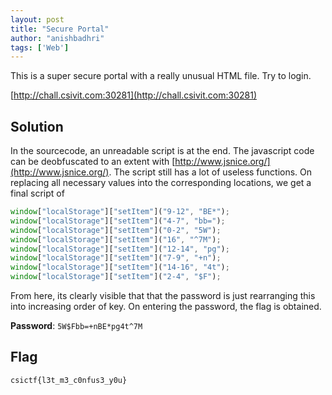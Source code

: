 ```yaml
---
layout: post
title: "Secure Portal"
author: "anishbadhri"
tags: ['Web']
---
```


This is a super secure portal with a really unusual HTML file. Try to login.

[http://chall.csivit.com:30281](http://chall.csivit.com:30281)

## Solution

In the sourcecode, an unreadable script is at the end. The javascript code can be deobfuscated to an extent with [http://www.jsnice.org/](http://www.jsnice.org/). The script still has a lot of useless functions. On replacing all necessary values into the corresponding locations, we get a final script of
```js
window["localStorage"]["setItem"]("9-12", "BE*");
window["localStorage"]["setItem"]("4-7", "bb=");
window["localStorage"]["setItem"]("0-2", "5W");
window["localStorage"]["setItem"]("16", "^7M");
window["localStorage"]["setItem"]("12-14", "pg");
window["localStorage"]["setItem"]("7-9", "+n");
window["localStorage"]["setItem"]("14-16", "4t");
window["localStorage"]["setItem"]("2-4", "$F");
```
From here, its clearly visible that that the password is just rearranging this into increasing order of key. On entering the password, the flag is obtained.

**Password**: `5W$Fbb=+nBE*pg4t^7M`

## Flag

```
csictf{l3t_m3_c0nfus3_y0u}
```

